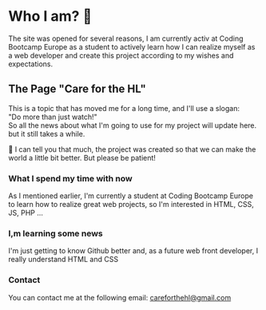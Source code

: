 # Who I am? 👋 #

The site was opened for several reasons, I am currently activ at Coding Bootcamp Europe as a student to actively learn how I can realize myself as a web developer and create this project according to my wishes and expectations.

## The Page "Care for the HL" ##

This is a topic that has moved me for a long time, and I'll use a slogan:  
"Do more than just watch!"   
So all the news about what I'm going to use for my project will update here. but it still takes a while.

💞️ I can tell you that much, the project was created so that we can make the world a little bit better. But please be patient! 

### What I spend my time with now ###
As I mentioned earlier, I'm currently a student at Coding Bootcamp Europe to learn how to realize great web projects, so I'm interested in HTML, CSS, JS, PHP ...

### I,m learning some news ###
I'm just getting to know Github better and, as a future web front developer, I really understand HTML and CSS

### Contact ###
You can contact me at the following email: careforthehl@gmail.com

<!---
CareForTheHL/CareForTheHL is a ✨ special ✨ repository because its `README.md` (this file) appears on your GitHub profile.
You can click the Preview link to take a look at your changes.
--->
